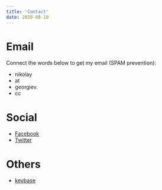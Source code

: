 ```yaml
---
title: 'Contact'
date: 2020-08-10
---
```


# Email

Connect the words below to get my email (SPAM prevention):

- nikolay
- at
- georgiev.
- cc

# Social

- [Facebook](https://www.facebook.com/nikolayhg/)
- [Twitter](https://twitter.com/nikolayhg)

# Others

- [keybase](https://keybase.io/nikolayhg)
